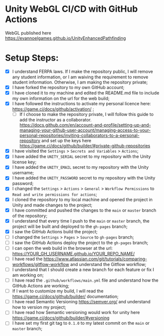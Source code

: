 # Unity WebGL CI/CD with GitHub Actions

WebGL published here https://evannoelgames.github.io/UnityEnhancedPathfinding

# Setup Steps:

- [x] I understand FERPA laws. If I make the repository public, I will remove any student information, or I am waiving the requirement to remove student information. Otherwise, I am making the repository private;
- [x] I have forked the repository to my own GitHub account;
- [x] I have cloned it to my machine and edited the README.md file to include my own information on the url for the web build;
- [x] I have followed the instructions to activate my personal licence here: https://game.ci/docs/github/activation/ ;
    - [ ] If I choose to make the repository private, I will follow this guide to add the instructor as a collaborator. https://docs.github.com/en/account-and-profile/setting-up-and-managing-your-github-user-account/managing-access-to-your-personal-repositories/inviting-collaborators-to-a-personal-repository and set up the keys here https://game.ci/docs/github/builder/#private-github-repositories
- [x] I have visited the `Settings` > `Secrets and Variables` > `Actions`;
- [x] I have added the `UNITY_SERIAL` secret to my repository with the Unity license key;
- [x] I have added the `UNITY_EMAIL` secret to my repository with the Unity username;
- [x] I have added the `UNITY_PASSWORD` secret to my repository with the Unity password;
- [x] I changed the `Settings` > `Actions` > `General` > `Workflow Permissions` to `Read and write permissions for actions`;
- [x] I cloned the repository to my local machine and opened the project in Unity and made changes to the project;
- [x] I have committed and pushed the changes to the `main` or `master` branch of the repository;
- [x] I understand that every time I push to the `main` or `master` branch, the project will be built and deployed to the `gh-pages` branch;
- [x] I saw the GitHub Actions build the project;
- [ ] I changed the `Settings` > `Pages` > `Source` to `gh-pages` branch;
- [ ] I saw the GitHub Actions deploy the project to the `gh-pages` branch;
- [ ] I can open the web build in the browser at the url: https://YOUR_GH_USERNAME.github.io/YOUR_REPO_NAME/
- [ ] I have read the https://www.atlassian.com/git/tutorials/comparing-workflows/gitflow-workflow and understand the Gitflow workflow;
- [ ] I understand that I should create a new branch for each feature or fix I am working on;
- [ ] I have read the `.github/workflows/main.yml` file and understand how the GitHub Actions are working;
- [ ] If I want to customize my build, I will read the https://game.ci/docs/github/builder/ documentation; 
- [ ] I have read Semantic Versioning https://semver.org/ and understand how to version my project;
- [ ] I have read how Semantic versioning would work for unity here https://game.ci/docs/github/builder/#versioning 
- [ ] I have set my first git tag to `0.1.0` to my latest commit on the `main` or `master` branch;
